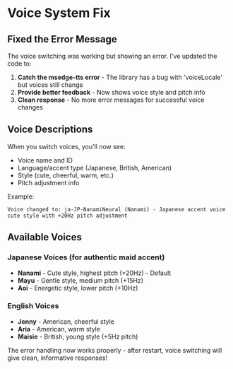 # Voice System Fix

## Fixed the Error Message

The voice switching was working but showing an error. I've updated the code to:

1. **Catch the msedge-tts error** - The library has a bug with 'voiceLocale' but voices still change
2. **Provide better feedback** - Now shows voice style and pitch info
3. **Clean response** - No more error messages for successful voice changes

## Voice Descriptions

When you switch voices, you'll now see:
- Voice name and ID
- Language/accent type (Japanese, British, American)
- Style (cute, cheerful, warm, etc.)
- Pitch adjustment info

Example:
```
Voice changed to: ja-JP-NanamiNeural (Nanami) - Japanese accent voice
cute style with +20Hz pitch adjustment
```

## Available Voices

### Japanese Voices (for authentic maid accent)
- **Nanami** - Cute style, highest pitch (+20Hz) - Default
- **Mayu** - Gentle style, medium pitch (+15Hz)
- **Aoi** - Energetic style, lower pitch (+10Hz)

### English Voices
- **Jenny** - American, cheerful style
- **Aria** - American, warm style  
- **Maisie** - British, young style (+5Hz pitch)

The error handling now works properly - after restart, voice switching will give clean, informative responses!
